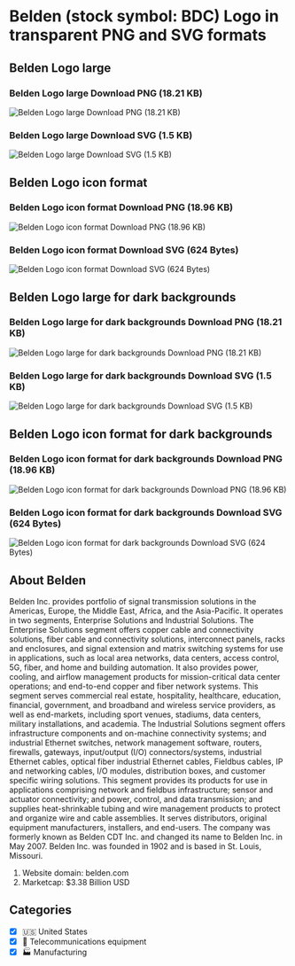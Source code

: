 # Belden (stock symbol: BDC) Logo in transparent PNG and SVG formats

## Belden Logo large

### Belden Logo large Download PNG (18.21 KB)

![Belden Logo large Download PNG (18.21 KB)](/img/orig/BDC_BIG-029e78fe.png)

### Belden Logo large Download SVG (1.5 KB)

![Belden Logo large Download SVG (1.5 KB)](/img/orig/BDC_BIG-83c911c3.svg)

## Belden Logo icon format

### Belden Logo icon format Download PNG (18.96 KB)

![Belden Logo icon format Download PNG (18.96 KB)](/img/orig/BDC-5d5b03fc.png)

### Belden Logo icon format Download SVG (624 Bytes)

![Belden Logo icon format Download SVG (624 Bytes)](/img/orig/BDC-d86e8ac5.svg)

## Belden Logo large for dark backgrounds

### Belden Logo large for dark backgrounds Download PNG (18.21 KB)

![Belden Logo large for dark backgrounds Download PNG (18.21 KB)](/img/orig/BDC_BIG.D-5c1b05b8.png)

### Belden Logo large for dark backgrounds Download SVG (1.5 KB)

![Belden Logo large for dark backgrounds Download SVG (1.5 KB)](/img/orig/BDC_BIG.D-aad7b2d7.svg)

## Belden Logo icon format for dark backgrounds

### Belden Logo icon format for dark backgrounds Download PNG (18.96 KB)

![Belden Logo icon format for dark backgrounds Download PNG (18.96 KB)](/img/orig/BDC.D-15100c72.png)

### Belden Logo icon format for dark backgrounds Download SVG (624 Bytes)

![Belden Logo icon format for dark backgrounds Download SVG (624 Bytes)](/img/orig/BDC.D-d0479ed4.svg)

## About Belden

Belden Inc. provides portfolio of signal transmission solutions in the Americas, Europe, the Middle East, Africa, and the Asia-Pacific. It operates in two segments, Enterprise Solutions and Industrial Solutions. The Enterprise Solutions segment offers copper cable and connectivity solutions, fiber cable and connectivity solutions, interconnect panels, racks and enclosures, and signal extension and matrix switching systems for use in applications, such as local area networks, data centers, access control, 5G, fiber, and home and building automation. It also provides power, cooling, and airflow management products for mission-critical data center operations; and end-to-end copper and fiber network systems. This segment serves commercial real estate, hospitality, healthcare, education, financial, government, and broadband and wireless service providers, as well as end-markets, including sport venues, stadiums, data centers, military installations, and academia. The Industrial Solutions segment offers infrastructure components and on-machine connectivity systems; and industrial Ethernet switches, network management software, routers, firewalls, gateways, input/output (I/O) connectors/systems, industrial Ethernet cables, optical fiber industrial Ethernet cables, Fieldbus cables, IP and networking cables, I/O modules, distribution boxes, and customer specific wiring solutions. This segment provides its products for use in applications comprising network and fieldbus infrastructure; sensor and actuator connectivity; and power, control, and data transmission; and supplies heat-shrinkable tubing and wire management products to protect and organize wire and cable assemblies. It serves distributors, original equipment manufacturers, installers, and end-users. The company was formerly known as Belden CDT Inc. and changed its name to Belden Inc. in May 2007. Belden Inc. was founded in 1902 and is based in St. Louis, Missouri.

1. Website domain: belden.com
2. Marketcap: $3.38 Billion USD


## Categories
- [x] 🇺🇸 United States
- [x] 📡 Telecommunications equipment
- [x] 🏭 Manufacturing
